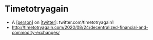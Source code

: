 # Timetotryagain
- A [[person]] on [[twitter]]: twitter.com/timetotryagain1
- http://timetotryagain.com/2020/08/24/decentralized-financial-and-commodity-exchanges/

[//begin]: # "Autogenerated link references for markdown compatibility"
[person]: person.md "Person"
[twitter]: twitter.md "Twitter"
[//end]: # "Autogenerated link references"